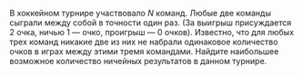 В  хоккейном  турнире  участвовало $N$  команд. Любые две команды сыграли между собой в точности один раз. (За выигрыш присуждается 2 очка, ничью 1 — очко, проигрыш — 0 очков). Известно, что для любых трех команд никакие две из них не набрали одинаковое количество очков в играх между этими тремя командами. Найдите наибольшее возможное количество ничейных результатов в данном турнире.
